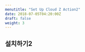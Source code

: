 ```yaml
---
menutitle: "Set Up Cloud Z Action2"
date: 2018-07-05T04:20:00Z
draft: false
weight: 3
---
```


## 설치하기2
